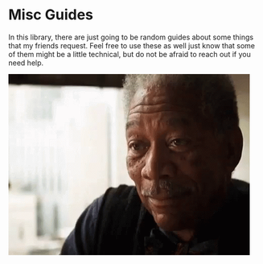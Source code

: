 # Misc Guides
In this library, there are just going to be random guides about some things that my friends request. Feel free to use these as well just know that some of them might be a little technical, but do not be afraid to reach out if you need help.   

![morgan-freeman-good-luck](https://github.com/JaredKIso/Im-That-IT-Friend/blob/main/Guides/MiscGuides/MiscGuidesSources/Media/morgan-freeman-good-luck.gif)

